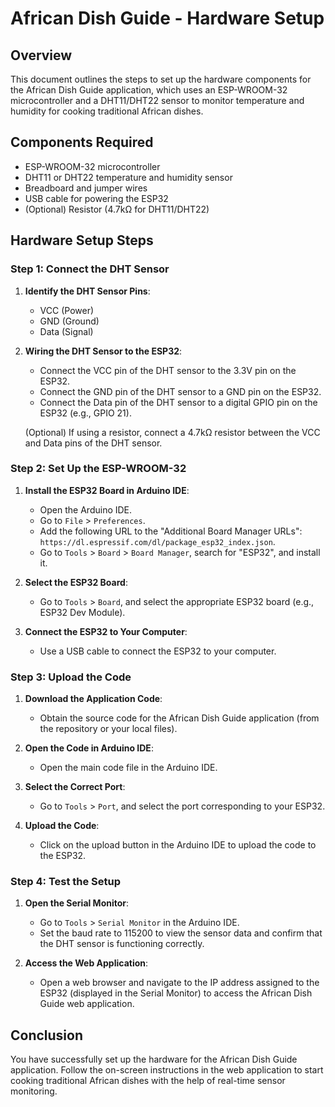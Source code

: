 # African Dish Guide - Hardware Setup

## Overview
This document outlines the steps to set up the hardware components for the African Dish Guide application, which uses an ESP-WROOM-32 microcontroller and a DHT11/DHT22 sensor to monitor temperature and humidity for cooking traditional African dishes.

## Components Required
- ESP-WROOM-32 microcontroller
- DHT11 or DHT22 temperature and humidity sensor
- Breadboard and jumper wires
- USB cable for powering the ESP32
- (Optional) Resistor (4.7kΩ for DHT11/DHT22)

## Hardware Setup Steps

### Step 1: Connect the DHT Sensor
1. **Identify the DHT Sensor Pins**:
   - VCC (Power)
   - GND (Ground)
   - Data (Signal)

2. **Wiring the DHT Sensor to the ESP32**:
   - Connect the VCC pin of the DHT sensor to the 3.3V pin on the ESP32.
   - Connect the GND pin of the DHT sensor to a GND pin on the ESP32.
   - Connect the Data pin of the DHT sensor to a digital GPIO pin on the ESP32 (e.g., GPIO 21).

   (Optional) If using a resistor, connect a 4.7kΩ resistor between the VCC and Data pins of the DHT sensor.

### Step 2: Set Up the ESP-WROOM-32
1. **Install the ESP32 Board in Arduino IDE**:
   - Open the Arduino IDE.
   - Go to `File` > `Preferences`.
   - Add the following URL to the "Additional Board Manager URLs": `https://dl.espressif.com/dl/package_esp32_index.json`.
   - Go to `Tools` > `Board` > `Board Manager`, search for "ESP32", and install it.

2. **Select the ESP32 Board**:
   - Go to `Tools` > `Board`, and select the appropriate ESP32 board (e.g., ESP32 Dev Module).

3. **Connect the ESP32 to Your Computer**:
   - Use a USB cable to connect the ESP32 to your computer.

### Step 3: Upload the Code
1. **Download the Application Code**:
   - Obtain the source code for the African Dish Guide application (from the repository or your local files).

2. **Open the Code in Arduino IDE**:
   - Open the main code file in the Arduino IDE.

3. **Select the Correct Port**:
   - Go to `Tools` > `Port`, and select the port corresponding to your ESP32.

4. **Upload the Code**:
   - Click on the upload button in the Arduino IDE to upload the code to the ESP32.

### Step 4: Test the Setup
1. **Open the Serial Monitor**:
   - Go to `Tools` > `Serial Monitor` in the Arduino IDE.
   - Set the baud rate to 115200 to view the sensor data and confirm that the DHT sensor is functioning correctly.

2. **Access the Web Application**:
   - Open a web browser and navigate to the IP address assigned to the ESP32 (displayed in the Serial Monitor) to access the African Dish Guide web application.

## Conclusion
You have successfully set up the hardware for the African Dish Guide application. Follow the on-screen instructions in the web application to start cooking traditional African dishes with the help of real-time sensor monitoring.
